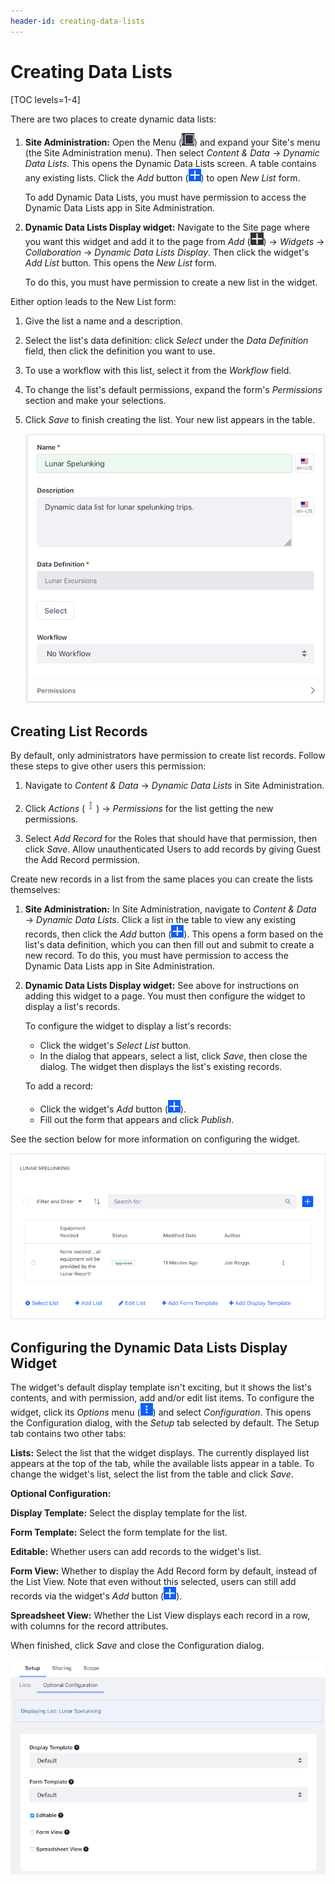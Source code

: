 ```yaml
---
header-id: creating-data-lists
---
```


# Creating Data Lists

[TOC levels=1-4]

There are two places to create dynamic data lists: 

1.  **Site Administration:** Open the Menu
    (![Menu](../../../images/icon-menu.png)) and expand your Site's menu (the
    Site Administration menu). Then select *Content & Data* &rarr; *Dynamic
    Data Lists*. This opens the Dynamic Data Lists screen. A table contains any
    existing lists. Click the *Add* button
    (![Add](../../../images/icon-add.png)) to open *New List* form. 

    To add Dynamic Data Lists, you must have permission to access the Dynamic
    Data Lists app in Site Administration. 

2.  **Dynamic Data Lists Display widget:** Navigate to the Site page where you
    want this widget and add it to the page from *Add*
    (![Add](../../../images/icon-add-app.png)) &rarr; *Widgets* &rarr;
    *Collaboration* &rarr; *Dynamic Data Lists Display*. Then click the widget's
    *Add List* button. This opens the *New List* form. 

    To do this, you must have permission to create a new list in the widget. 

Either option leads to the New List form: 

1.  Give the list a name and a description. 

2.  Select the list's data definition: click *Select* under the *Data
    Definition* field, then click the definition you want to use. 

3.  To use a workflow with this list, select it from the *Workflow* field. 

4.  To change the list's default permissions, expand the form's *Permissions* 
    section and make your selections. 

5.  Click *Save* to finish creating the list. Your new list appears in the table. 

    ![Figure 1: The New List form.](../../../images/ddl-add-list.png)

## Creating List Records

By default, only administrators have permission to create list records. Follow 
these steps to give other users this permission: 

1.  Navigate to *Content & Data* &rarr; *Dynamic Data Lists* in Site Administration. 

2.  Click *Actions* 
    (![Actions](../../../images/icon-actions.png)) &rarr; *Permissions* for the
    list getting the new permissions.

3.  Select *Add Record* for the Roles that should have that permission, then
    click *Save*. Allow unauthenticated Users to add records by giving Guest the
    Add Record permission.

Create new records in a list from the same places you can create the lists
themselves: 

1.  **Site Administration:** In Site Administration, navigate to *Content & Data* 
    &rarr; *Dynamic Data Lists*. Click a list in the table to view any existing 
    records, then click the *Add* button 
    (![Add](../../../images/icon-add.png)). 
    This opens a form based on the list's data definition, which you can then 
    fill out and submit to create a new record. To do this, you must have 
    permission to access the Dynamic Data Lists app in Site Administration. 

2.  **Dynamic Data Lists Display widget:** See above for instructions on adding 
    this widget to a page. You must then configure the widget to display a 
    list's records. 

    To configure the widget to display a list's records: 

    -   Click the widget's *Select List* button. 
    -   In the dialog that appears, select a list, click *Save*, then close the 
        dialog. The widget then displays the list's existing records. 

    To add a record: 

    -   Click the widget's *Add* button 
        (![Add](../../../images/icon-add.png)). 
    -   Fill out the form that appears and click *Publish*. 

See the section below for more information on configuring the widget. 

![Figure 2: Dynamic Data Lists Display widget.](../../../images/ddl-widget.png)

## Configuring the Dynamic Data Lists Display Widget

The widget's default display template isn't exciting, but it shows the list's
contents, and with permission, add and/or edit list items. To configure the
widget, click its *Options* menu
(![Options](../../../images/icon-app-options.png)) and select *Configuration*.
This opens the Configuration dialog, with the *Setup* tab selected by default.
The Setup tab contains two other tabs: 

**Lists:** Select the list that the widget displays. The currently 
displayed list appears at the top of the tab, while the available lists 
appear in a table. To change the widget's list, select the list from the 
table and click *Save*. 

**Optional Configuration:** 

**Display Template:** Select the display template for the list.

**Form Template:** Select the form template for the list.

**Editable:** Whether users can add records to the widget's list. 

**Form View:** Whether to display the Add Record form by default, instead of
the List View. Note that even without this selected, users can still add
records via the widget's *Add* button
(![Add](../../../images/icon-add.png)). 

**Spreadsheet View:** Whether the List View displays each record in a row, with
columns for the record attributes. 

When finished, click *Save* and close the Configuration dialog. 

![Figure 3: The Dynamic Data Lists Display widget's optional configuration.](../../../images/ddl-widget-options.png)
